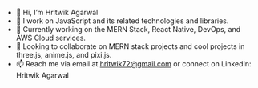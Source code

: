 - 👋 Hi, I’m Hritwik Agarwal
- 👀 I work on JavaScript and its related technologies and libraries.
- 🌱 Currently working on the MERN Stack, React Native, DevOps, and AWS Cloud services.
- 💞️ Looking to collaborate on MERN stack projects and cool projects in three.js, anime.js, and pixi.js.
- 📫 Reach me via email at hritwik72@gmail.com or connect on LinkedIn: Hritwik Agarwal

<!---
HR199812/HR199812 is a ✨ special ✨ repository because its `README.md` (this file) appears on your GitHub profile.
You can click the Preview link to take a look at your changes.
--->
